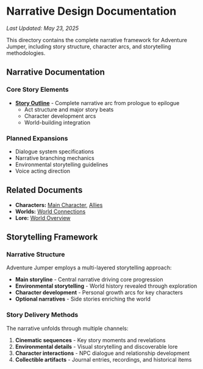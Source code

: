 # Narrative Design Documentation
*Last Updated: May 23, 2025*

This directory contains the complete narrative framework for Adventure Jumper, including story structure, character arcs, and storytelling methodologies.

## Narrative Documentation

### Core Story Elements
- **[Story Outline](00-story-outline.md)** - Complete narrative arc from prologue to epilogue
  - Act structure and major story beats
  - Character development arcs
  - World-building integration

### Planned Expansions
- Dialogue system specifications
- Narrative branching mechanics  
- Environmental storytelling guidelines
- Voice acting direction

## Related Documents

- **Characters:** [Main Character](../Characters/01-main-character.md), [Allies](../Characters/02-allies.md)
- **Worlds:** [World Connections](../Worlds/00-World-Connections.md)
- **Lore:** [World Overview](../Lore/01-world-overview.md)

## Storytelling Framework

### Narrative Structure
Adventure Jumper employs a multi-layered storytelling approach:
- **Main storyline** - Central narrative driving core progression
- **Environmental storytelling** - World history revealed through exploration  
- **Character development** - Personal growth arcs for key characters
- **Optional narratives** - Side stories enriching the world

### Story Delivery Methods
The narrative unfolds through multiple channels:
1. **Cinematic sequences** - Key story moments and revelations
2. **Environmental details** - Visual storytelling and discoverable lore
3. **Character interactions** - NPC dialogue and relationship development  
4. **Collectible artifacts** - Journal entries, recordings, and historical items
